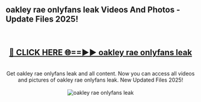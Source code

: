<h2>oakley rae onlyfans leak Videos And Photos - Update Files 2025!</h2>
<br>
<div align="center">
<h2><a href="https://linkcuts.com/hfmhzwbr" rel="nofollow">🔴 CLICK HERE 🌐==►► oakley rae onlyfans leak</a></h2>
<br>
Get oakley rae onlyfans leak and all content. Now you can access all videos and pictures of oakley rae onlyfans leak. New Updated Files 2025!
<br>
<br>
<a href="https://linkcuts.com/hfmhzwbr" rel="nofollow" data-target="animated-image.originalLink"><img src="https://i.ibb.co.com/WyWwxjT/player-gif2.gif" alt="oakley rae onlyfans leak" style="max-width: 100%; display: inline-block;" data-target="animated-image.originalImage"></a>
</div>
<br>